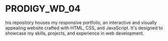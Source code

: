 # PRODIGY_WD_04
his repository houses my responsive portfolio, an interactive and visually appealing website crafted with HTML, CSS, and JavaScript. It's designed to showcase my skills, projects, and experience in web development.
